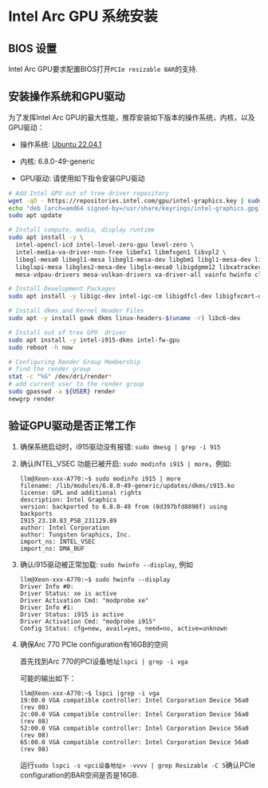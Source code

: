 
# Intel Arc GPU 系统安装

## BIOS 设置

Intel Arc GPU要求配置BIOS打开`PCIe resizable BAR`的支持.

## 安装操作系统和GPU驱动

为了发挥Intel Arc GPU的最大性能，推荐安装如下版本的操作系统，内核，以及GPU驱动：

- 操作系统: [Ubuntu 22.04.1](https://old-releases.ubuntu.com/releases/22.04.1/ubuntu-22.04.1-desktop-amd64.iso)

- 内核: 6.8.0-49-generic

- GPU驱动: 请使用如下指令安装GPU驱动

```bash
# Add Intel GPU out of tree driver repository
wget -qO - https://repositories.intel.com/gpu/intel-graphics.key | sudo gpg --yes --dearmor --output /usr/share/keyrings/intel-graphics.gpg
echo "deb [arch=amd64 signed-by=/usr/share/keyrings/intel-graphics.gpg] https://repositories.intel.com/gpu/ubuntu jammy/lts/2350 unified" | sudo tee /etc/apt/sources.list.d/intel-gpu-jammy.list
sudo apt update

# Install compute, media, display runtime
sudo apt install -y \
  intel-opencl-icd intel-level-zero-gpu level-zero \
  intel-media-va-driver-non-free libmfx1 libmfxgen1 libvpl2 \
  libegl-mesa0 libegl1-mesa libegl1-mesa-dev libgbm1 libgl1-mesa-dev libgl1-mesa-dri \
  libglapi-mesa libgles2-mesa-dev libglx-mesa0 libigdgmm12 libxatracker2 mesa-va-drivers \
  mesa-vdpau-drivers mesa-vulkan-drivers va-driver-all vainfo hwinfo clinfo

# Install Development Packages
sudo apt install -y libigc-dev intel-igc-cm libigdfcl-dev libigfxcmrt-dev level-zero-dev

# Install dkms and Kernel Header Files
sudo apt -y install gawk dkms linux-headers-$(uname -r) libc6-dev

# Install out of tree GPU  driver
sudo apt install -y intel-i915-dkms intel-fw-gpu
sudo reboot -h now

# Configuring Render Group Membership 
# find the render group 
stat -c "%G" /dev/dri/render*
# add current user to the render group
sudo gpasswd -a ${USER} render
newgrp render
```

## 验证GPU驱动是否正常工作

1. 确保系统启动时，i915驱动没有报错: `sudo dmesg | grep -i 915`

2. 确认INTEL_VSEC 功能已被开启: `sudo modinfo i915 | more`，例如:
   ```
   llm@Xeon-xxx-A770:~$ sudo modinfo i915 | more
   filename: /lib/modules/6.8.0-49-generic/updates/dkms/i915.ko
   license: GPL and additional rights
   description: Intel Graphics
   version: backported to 6.8.0-49 from (8d397bfd8898f) using backports
   I915_23.10.83_PSB_231129.89
   author: Intel Corporation
   author: Tungsten Graphics, Inc.
   import_ns: INTEL_VSEC
   import_ns: DMA_BUF
   ```

3. 确认i915驱动被正常加载: `sudo hwinfo --display`, 例如
   ```
   llm@Xeon-xxx-A770:~$ sudo hwinfo --display
   Driver Info #0:
   Driver Status: xe is active
   Driver Activation Cmd: "modprobe xe"
   Driver Info #1:
   Driver Status: i915 is active
   Driver Activation Cmd: "modprobe i915"
   Config Status: cfg=new, avail=yes, need=no, active=unknown
   ```

4. 确保Arc 770 PCIe configuration有16GB的空间

   首先找到Arc 770的PCI设备地址`lspci | grep -i vga`

   可能的输出如下：
   ```
   llm@Xeon-xxx-A770:~$ lspci |grep -i vga
   19:00.0 VGA compatible controller: Intel Corporation Device 56a0 (rev 08)
   2c:00.0 VGA compatible controller: Intel Corporation Device 56a0 (rev 08)
   52:00.0 VGA compatible controller: Intel Corporation Device 56a0 (rev 08)
   65:00.0 VGA compatible controller: Intel Corporation Device 56a0 (rev 08)
   ```

   运行`sudo lspci -s <pci设备地址> -vvvv | grep Resizable -C 5`确认PCIe configuration的BAR空间是否是16GB.